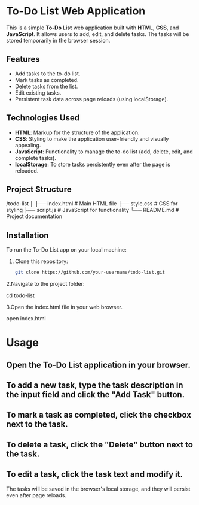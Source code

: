 # To-Do List Web Application

This is a simple **To-Do List** web application built with **HTML**, **CSS**, and **JavaScript**. It allows users to add, edit, and delete tasks. The tasks will be stored temporarily in the browser session.

## Features

- Add tasks to the to-do list.
- Mark tasks as completed.
- Delete tasks from the list.
- Edit existing tasks.
- Persistent task data across page reloads (using localStorage).

## Technologies Used

- **HTML**: Markup for the structure of the application.
- **CSS**: Styling to make the application user-friendly and visually appealing.
- **JavaScript**: Functionality to manage the to-do list (add, delete, edit, and complete tasks).
- **localStorage**: To store tasks persistently even after the page is reloaded.

## Project Structure
/todo-list │ ├── index.html # Main HTML file ├── style.css # CSS for styling ├── script.js # JavaScript for functionality └── README.md # Project documentation

## Installation

To run the To-Do List app on your local machine:

1. Clone this repository:

   ```bash
   git clone https://github.com/your-username/todo-list.git

2.Navigate to the project folder:

cd todo-list

3.Open the index.html file in your web browser.

open index.html

# Usage
## Open the To-Do List application in your browser.
## To add a new task, type the task description in the input field and click the "Add Task" button.
## To mark a task as completed, click the checkbox next to the task.
## To delete a task, click the "Delete" button next to the task.
## To edit a task, click the task text and modify it.
The tasks will be saved in the browser's local storage, and they will persist even after page reloads.




